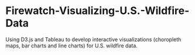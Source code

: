 # Firewatch-Visualizing-U.S.-Wildfire-Data
Using D3.js and Tableau to develop interactive visualizations (choropleth maps, bar charts and line charts) for U.S. wildfire data.
